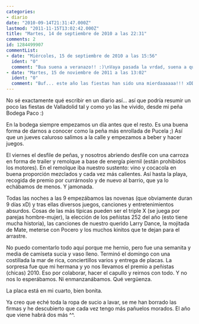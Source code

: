 ```yaml
---
categories:
- diario
date: "2010-09-14T21:31:47.000Z"
lastmod: "2011-11-15T13:02:42.000Z"
title: "Martes, 14 de septiembre de 2010 a las 22:31"
comments: 2
id: 1284499907
commentList:
- date: "Miércoles, 15 de septiembre de 2010 a las 15:56"
  ident: "0"
  comment: "Bua suena a veranazo!! :)\nVaya pasada la vrdad, suena a que habra que ir de fiesta a Valladolid el año que viene!"
- date: "Martes, 15 de noviembre de 2011 a las 13:02"
  ident: "0"
  comment: "Buf... este año las fiestas han sido una mierdaaaaaa!!! xDDD Vaya cambio de un año a otro."
---
```


No sé exactamente qué escribir en un diario así... así que podría resumir un poco las fiestas de Valladolid tal y como yo las he vivido, desde mi peña Bodega Paco :)  
  
En la bodega siempre empezamos un día antes que el resto. Es una buena forma de darnos a conocer como la peña más enrollada de Pucela ;) Así que un jueves caluroso salimos a la calle y empezamos a beber y hacer juegos.   
  
El viernes el desfile de peñas, y nosotros abriendo desfile con una carroza en forma de trailer y remolque a base de energía piernil (están prohibidos los motores). En el remolque iba nuestro sustento: vino y cocacola en buena proporción mezclados y cada vez más calientes. Así hasta la playa, recogida de premio por currárnoslo y de nuevo al barrio, que ya lo echábamos de menos. Y jamonada.  
  
Todas las noches a las 9 empezábamos las novenas (que obviamente duran 9 días xD) y tras ellas diversos juegos, canciones y entretenimientos absurdos. Cosas de las más típicas pueden ser el triple X (se juega por parejas hombre-mujer), la elección de los peñistas 252 del año (esto tiene mucha historia), las canciones de nuestro querido Larry Dance, la mojitada de Mate, meterse con Pocero y los muchos kinitos que te dejan para el arrastre.  
  
No puedo comentarlo todo aquí porque me hernio, pero fue una semanita y media de camiseta sucia y vaso lleno. Terminó el domingo con una costillada la mar de rica, conciertillos varios y entrega de placas. La sorpresa fue que mi hermana y yo nos llevamos el premio a peñistas (chicas) 2010. Eso por colaborar, hacer el capullo y reirnos con todo. Y no nos lo esperábamos. Ni enmanzanábamos. Qué vergüenza.  
  
La placa está en mi cuarto, bien bonita.  
  
Ya creo que eché toda la ropa de sucio a lavar, se me han borrado las firmas y he descubierto que cada vez tengo más pañuelos morados. El año que viene habrá dos más ^^.